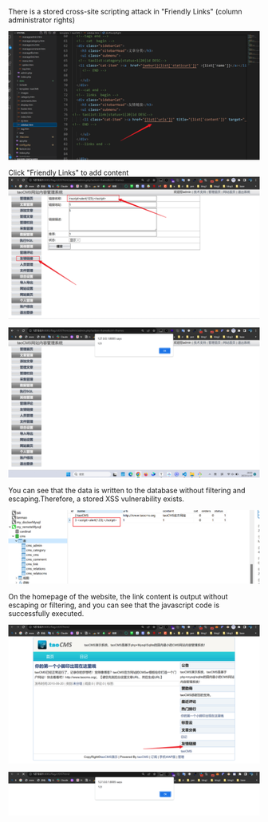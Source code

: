 There is a stored cross-site scripting attack in "Friendly Links" (column administrator rights)

![image-20231119212003542](./img/image1.png)



Click "Friendly Links" to add content![image-20231119210329264](./img/image2.png)

![image-20231119205057185](./img/image3.png)

You can see that the data is written to the database without filtering and escaping.Therefore, a stored XSS vulnerability exists.

![image-20231119205607457](./img/image4.png)

On the homepage of the website, the link content is output without escaping or filtering, and you can see that the javascript code is successfully executed.

![image-20231119211709601](./img/image5.png)

![image-20231119211808838](./img/image6.png)

